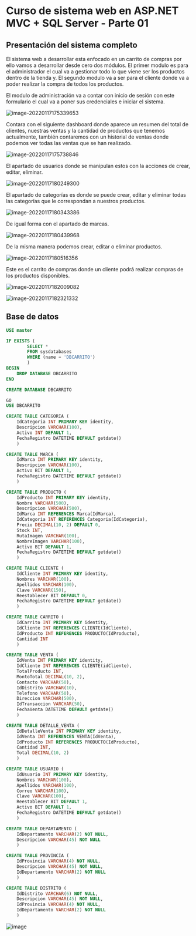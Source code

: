 # Curso de sistema web en ASP.NET MVC + SQL Server - Parte 01

## Presentación del sistema completo

El sistema web a desarrollar esta enfocado en un carrito de compras por ello vamos a desarrollar desde cero dos módulos. El primer modulo es para el administrador el cual va a gestionar todo lo que viene ser los productos dentro de la tienda y. El segundo modulo va a ser para el cliente donde va a poder realizar la compra de todos los productos.

El modulo de administración va a contar con inicio de sesión con este formulario el cual va a poner sus credenciales e iniciar el sistema.

![image-20220117175339653](https://user-images.githubusercontent.com/59342976/149868113-1e4143a3-534c-478b-b033-3850e2fb28c8.png)

Contara con el siguiente dashboard donde aparece un resumen del total de clientes, nuestras ventas y la cantidad de productos que tenemos actualmente, también contaremos con un historial de ventas donde podemos ver todas las ventas que se han realizado.

![image-20220117175738846](https://user-images.githubusercontent.com/59342976/149868132-1eeb6316-5e37-4c5c-a7da-8506ab2764bf.png)

El apartado de usuarios donde se manipulan estos con la acciones de crear, editar, eliminar.

![image-20220117180249300](https://user-images.githubusercontent.com/59342976/149868158-4b2e7baa-5246-403d-9b67-adc724d9dcd0.png)

El apartado de categorías es donde se puede crear, editar y eliminar todas las categorías que le correspondan a nuestros productos.

![image-20220117180343386](https://user-images.githubusercontent.com/59342976/149868187-9c3ee494-3cfe-49e4-a912-2907636749e2.png)

De igual forma con el apartado de marcas.

![image-20220117180439968](https://user-images.githubusercontent.com/59342976/149868232-0a4c205f-ba89-433b-af42-248c4958b065.png)

De la misma manera podemos crear, editar o eliminar productos.

![image-20220117180516356](https://user-images.githubusercontent.com/59342976/149868260-a4cc372b-7c5e-420a-9985-21e977b80548.png)

Este es el carrito de compras donde un cliente podrá realizar compras de los productos disponibles.

![image-20220117182009082](https://user-images.githubusercontent.com/59342976/149868285-ed59f1b4-abea-43de-8d8c-a16e3a0e4478.png)

![image-20220117182321332](https://user-images.githubusercontent.com/59342976/149868295-6b49499a-0523-4a40-8cca-833fd80c6325.png)

## Base de datos

```sql
USE master

IF EXISTS (
		SELECT *
		FROM sysdatabases
		WHERE (name = 'DBCARRITO')
		)
BEGIN
	DROP DATABASE DBCARRITO
END

CREATE DATABASE DBCARRITO

GO
USE DBCARRITO

CREATE TABLE CATEGORIA (
	IdCategoria INT PRIMARY KEY identity,
	Descripcion VARCHAR(100),
	Activo INT DEFAULT 1,
	FechaRegistro DATETIME DEFAULT getdate()
	)

CREATE TABLE MARCA (
	IdMarca INT PRIMARY KEY identity,
	Descripcion VARCHAR(100),
	Activo BIT DEFAULT 1,
	FechaRegistro DATETIME DEFAULT getdate()
	)

CREATE TABLE PRODUCTO (
	IdProducto INT PRIMARY KEY identity,
	Nombre VARCHAR(500),
	Descripcion VARCHAR(500),
	IdMarca INT REFERENCES Marca(IdMarca),
	IdCategoria INT REFERENCES Categoria(IdCategoria),
	Precio DECIMAL(10, 2) DEFAULT 0,
	Stock INT,
	RutaImagen VARCHAR(100),
	NombreImagen VARCHAR(100),
	Activo BIT DEFAULT 1,
	FechaRegistro DATETIME DEFAULT getdate()
	)

CREATE TABLE CLIENTE (
	IdCliente INT PRIMARY KEY identity,
	Nombres VARCHAR(100),
	Apellidos VARCHAR(100),
	Clave VARCHAR(150),
	Reestablecer BIT DEFAULT 0,
	FechaRegistro DATETIME DEFAULT getdate()
	)

CREATE TABLE CARRITO (
	IdCarrito INT PRIMARY KEY identity,
	IdCliente INT REFERENCES CLIENTE(IdCliente),
	IdProducto INT REFERENCES PRODUCTO(IdProducto),
	Cantidad INT
	)

CREATE TABLE VENTA (
	IdVenta INT PRIMARY KEY identity,
	IdCliente INT REFERENCES CLIENTE(idCliente),
	TotalProducto INT,
	MontoTotal DECIMAL(10, 2),
	Contacto VARCHAR(50),
	IdDistrito VARCHAR(10),
	Telefono VARCHAR(50),
	Direccion VARCHAR(500),
	IdTransaccion VARCHAR(50),
	FechaVenta DATETIME DEFAULT getdate()
	)

CREATE TABLE DETALLE_VENTA (
	IdDetalleVenta INT PRIMARY KEY identity,
	IdVenta INT REFERENCES VENTA(IdVenta),
	IdProducto INT REFERENCES PRODUCTO(IdProducto),
	Cantidad INT,
	Total DECIMAL(10, 2)
	)

CREATE TABLE USUARIO (
	IdUsuario INT PRIMARY KEY identity,
	Nombres VARCHAR(100),
	Apellidos VARCHAR(100),
	Correo VARCHAR(100),
	Clave VARCHAR(100),
	Reestablecer BIT DEFAULT 1,
	Activo BIT DEFAULT 1,
	FechaRegistro DATETIME DEFAULT getdate()
	)

CREATE TABLE DEPARTAMENTO (
	IdDepartamento VARCHAR(2) NOT NULL,
	Descripcion VARCHAR(45) NOT NULL
	)

CREATE TABLE PROVINCIA (
	IdProvincia VARCHAR(4) NOT NULL,
	Descripcion VARCHAR(45) NOT NULL,
	IdDepartamento VARCHAR(2) NOT NULL
	)

CREATE TABLE DISTRITO (
	IdDistrito VARCHAR(6) NOT NULL,
	Descripcion VARCHAR(45) NOT NULL,
	IdProvincia VARCHAR(4) NOT NULL,
	IdDepartamento VARCHAR(2) NOT NULL
	)
```
![image](https://user-images.githubusercontent.com/59342976/150464979-9a5e644e-ae2e-457a-bfbe-fe7c27790184.png)
